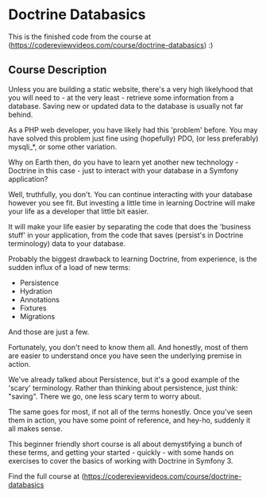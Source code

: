 Doctrine Databasics
===================

This is the finished code from the course at (https://codereviewvideos.com/course/doctrine-databasics)
:)


## Course Description

Unless you are building a static website, there's a very high likelyhood that you will need to - at the very least - retrieve some information from a database. Saving new or updated data to the database is usually not far behind.

As a PHP web developer, you have likely had this 'problem' before. You may have solved this problem just fine using (hopefully) PDO, (or less preferably) mysqli_*, or some other variation.

Why on Earth then, do you have to learn yet another new technology - Doctrine in this case - just to interact with your database in a Symfony application?

Well, truthfully, you don't. You can continue interacting with your database however you see fit. But investing a little time in learning Doctrine will make your life as a developer that little bit easier.

It will make your life easier by separating the code that does the 'business stuff' in your application, from the code that saves (persist's in Doctrine terminology) data to your database.

Probably the biggest drawback to learning Doctrine, from experience, is the sudden influx of a load of new terms:

* Persistence
* Hydration
* Annotations
* Fixtures
* Migrations

And those are just a few.

Fortunately, you don't need to know them all. And honestly, most of them are easier to understand once you have seen the underlying premise in action.

We've already talked about Persistence, but it's a good example of the 'scary' terminology. Rather than thinking about persistence, just think: "saving". There we go, one less scary term to worry about.

The same goes for most, if not all of the terms honestly. Once you've seen them in action, you have some point of reference, and hey-ho, suddenly it all makes sense.

This beginner friendly short course is all about demystifying a bunch of these terms, and getting your started - quickly - with some hands on exercises to cover the basics of working with 
Doctrine in Symfony 3.

Find the full course at (https://codereviewvideos.com/course/doctrine-databasics